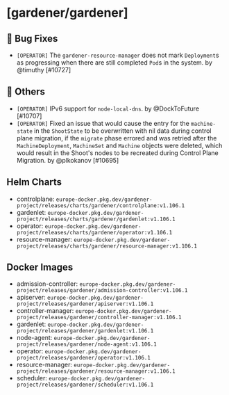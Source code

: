 # [gardener/gardener]

## 🐛 Bug Fixes

- `[OPERATOR]` The `gardener-resource-manager` does not mark `Deployment`s as progressing when there are still completed `Pod`s in the system. by @timuthy [#10727]
## 🏃 Others

- `[OPERATOR]` IPv6 support for `node-local-dns`. by @DockToFuture [#10707]
- `[OPERATOR]` Fixed an issue that would cause the entry for the `machine-state` in the `ShootState` to be overwritten with nil data during control plane migration, if the `migrate` phase errored and was retried after the `MachineDeployment`, `MachineSet` and `Machine` objects were deleted, which would result in the Shoot's nodes to be recreated during Control Plane Migration. by @plkokanov [#10695]

## Helm Charts
- controlplane: `europe-docker.pkg.dev/gardener-project/releases/charts/gardener/controlplane:v1.106.1`
- gardenlet: `europe-docker.pkg.dev/gardener-project/releases/charts/gardener/gardenlet:v1.106.1`
- operator: `europe-docker.pkg.dev/gardener-project/releases/charts/gardener/operator:v1.106.1`
- resource-manager: `europe-docker.pkg.dev/gardener-project/releases/charts/gardener/resource-manager:v1.106.1`
## Docker Images
- admission-controller: `europe-docker.pkg.dev/gardener-project/releases/gardener/admission-controller:v1.106.1`
- apiserver: `europe-docker.pkg.dev/gardener-project/releases/gardener/apiserver:v1.106.1`
- controller-manager: `europe-docker.pkg.dev/gardener-project/releases/gardener/controller-manager:v1.106.1`
- gardenlet: `europe-docker.pkg.dev/gardener-project/releases/gardener/gardenlet:v1.106.1`
- node-agent: `europe-docker.pkg.dev/gardener-project/releases/gardener/node-agent:v1.106.1`
- operator: `europe-docker.pkg.dev/gardener-project/releases/gardener/operator:v1.106.1`
- resource-manager: `europe-docker.pkg.dev/gardener-project/releases/gardener/resource-manager:v1.106.1`
- scheduler: `europe-docker.pkg.dev/gardener-project/releases/gardener/scheduler:v1.106.1`
